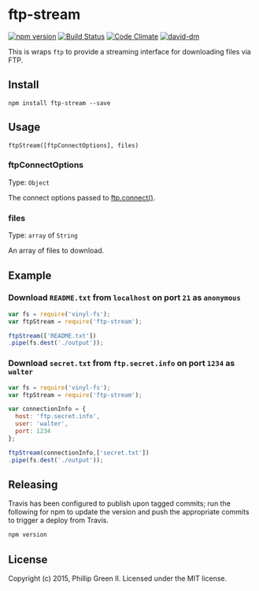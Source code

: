 # ftp-stream
[![npm version](https://badge.fury.io/js/ftp-stream.svg)](http://badge.fury.io/js/ftp-stream)
[![Build Status](https://travis-ci.org/phillipgreenii/node-ftp-stream.svg)](https://travis-ci.org/phillipgreenii/node-ftp-stream)
[![Code Climate](https://codeclimate.com/github/phillipgreenii/node-ftp-stream/badges/gpa.svg)](https://codeclimate.com/github/phillipgreenii/node-ftp-stream)
[![david-dm](https://david-dm.org/phillipgreenii/node-ftp-stream.svg)](https://david-dm.org/phillipgreenii/node-ftp-stream)

This is wraps `ftp` to provide a streaming interface for downloading files via FTP.

## Install

```shell
npm install ftp-stream --save
```

## Usage

`ftpStream([ftpConnectOptions], files)`

### ftpConnectOptions
Type: `Object`

The connect options passed to [ftp.connect()](https://github.com/mscdex/node-ftp#methods).


### files
Type: `array` of `String`

An array of files to download.



## Example

### Download `README.txt` from `localhost` on port `21` as `anonymous`
```javascript
var fs = require('vinyl-fs');
var ftpStream = require('ftp-stream');

ftpStream(['README.txt'])
.pipe(fs.dest('./output'));
```

### Download `secret.txt` from `ftp.secret.info` on port `1234` as `walter`
```javascript
var fs = require('vinyl-fs');
var ftpStream = require('ftp-stream');

var connectionInfo = {
  host: 'ftp.secret.info',
  user: 'walter',
  port: 1234
};

ftpStream(connectionInfo,['secret.txt'])
.pipe(fs.dest('./output'));
```

## Releasing
Travis has been configured to publish upon tagged commits; run the following for npm to update the version and push the appropriate commits to trigger a deploy from Travis.

```bash
npm version
```

## License
Copyright (c) 2015, Phillip Green II. Licensed under the MIT license.
